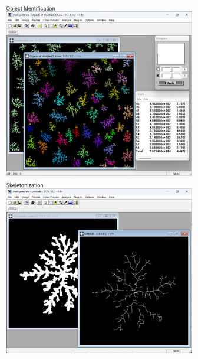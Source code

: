 
Object Identification
<img src="https://github.com/bwyoon/intelligentview/blob/master/images/IV-screenshot1.png">

Skeletonization
<img src="https://github.com/bwyoon/intelligentview/blob/master/images/IV-screenshot2.png">


